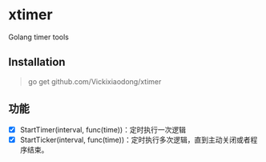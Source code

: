 # xtimer
Golang timer tools

## Installation
> go get github.com/Vickixiaodong/xtimer

## 功能
- [x] StartTimer(interval, func(time))：定时执行一次逻辑
- [x] StartTicker(interval, func(time))：定时执行多次逻辑，直到主动关闭或者程序结束。